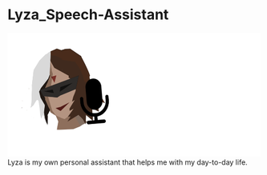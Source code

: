 # Lyza_Speech-Assistant
<img src="image/lyza-full-logo.png" width="560" height="248">
Lyza is my own personal assistant that helps me with my day-to-day life.
